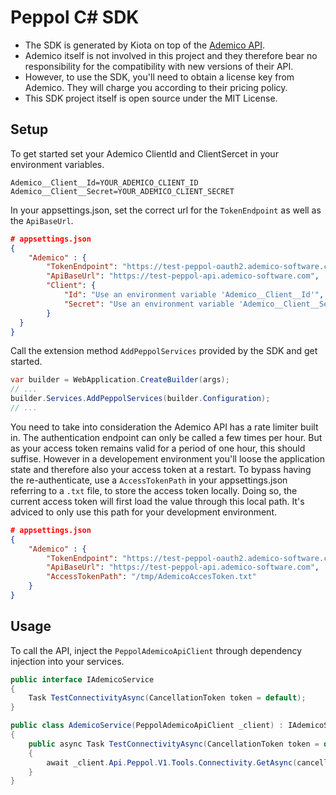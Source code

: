 # Peppol C# SDK

- The SDK is generated by Kiota on top of the [Ademico API](https://ademico-software.com/peppol/peppol-service-provider/).
- Ademico itself is not involved in this project and they therefore bear no responsibility for the compatibility with new versions of their API.
- However, to use the SDK, you'll need to obtain a license key from Ademico. They will charge you according to their pricing policy.
- This SDK project itself is open source under the MIT License.

## Setup

To get started set your Ademico ClientId and ClientSercet in your environment variables.

```.env
Ademico__Client__Id=YOUR_ADEMICO_CLIENT_ID
Ademico__Client__Secret=YOUR_ADEMICO_CLIENT_SECRET
```

In your appsettings.json, set the correct url for the `TokenEndpoint` as well as the `ApiBaseUrl`.

```json
# appsettings.json
{
    "Ademico" : {
        "TokenEndpoint": "https://test-peppol-oauth2.ademico-software.com/oauth2/token",
        "ApiBaseUrl": "https://test-peppol-api.ademico-software.com",
        "Client": {
            "Id": "Use an environment variable 'Ademico__Client__Id'",
            "Secret": "Use an environment variable 'Ademico__Client__Secret'"
        }
  }
}
```

Call the extension method `AddPeppolServices` provided by the SDK and get started.

```cs
var builder = WebApplication.CreateBuilder(args);
// ...
builder.Services.AddPeppolServices(builder.Configuration);
// ...
```

You need to take into consideration the Ademico API has a rate limiter built in.
The authentication endpoint can only be called a few times per hour. But as your access token remains valid for a period of one hour, this should suffise. However in a developement environment you'll loose the application state and therefore also your access token at a restart. To bypass having the re-authenticate, use a `AccessTokenPath` in your appsettings.json referring to a `.txt` file, to store the access token locally. Doing so, the current access token will first load the value through this local path. It's adviced to only use this path for your development environment.

```json
# appsettings.json
{
    "Ademico" : {
        "TokenEndpoint": "https://test-peppol-oauth2.ademico-software.com/oauth2/token",
        "ApiBaseUrl": "https://test-peppol-api.ademico-software.com",
        "AccessTokenPath": "/tmp/AdemicoAccesToken.txt"
    }
}
```

## Usage

To call the API, inject the `PeppolAdemicoApiClient` through dependency injection into your services.

```cs
public interface IAdemicoService
{
    Task TestConnectivityAsync(CancellationToken token = default);
}

public class AdemicoService(PeppolAdemicoApiClient _client) : IAdemicoService
{
    public async Task TestConnectivityAsync(CancellationToken token = default)
    {
        await _client.Api.Peppol.V1.Tools.Connectivity.GetAsync(cancellationToken: token);
    }    
}
```
